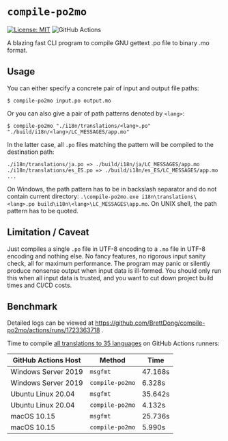 # `compile-po2mo`

[![License: MIT](https://img.shields.io/badge/License-MIT-yellow.svg)](https://opensource.org/licenses/MIT)
![GitHub Actions](https://github.com/BrettDong/compile-po2mo/actions/workflows/release.yml/badge.svg)

A blazing fast CLI program to compile GNU gettext .po file to binary .mo format.

## Usage

You can either specify a concrete pair of input and output file paths:

`$ compile-po2mo input.po output.mo`

Or you can also give a pair of path patterns denoted by `<lang>`:

`$ compile-po2mo "./i18n/translations/<lang>.po" "./build/i18n/<lang>/LC_MESSAGES/app.mo"`

In the latter case, all `.po` files matching the pattern will be compiled to the destination path:

```
./i18n/translations/ja.po => ./build/i18n/ja/LC_MESSAGES/app.mo
./i18n/translations/es_ES.po => ./build/i18n/es_ES/LC_MESSAGES/app.mo
...
```

On Windows, the path pattern has to be in backslash separator and do not contain current directory: `.\compile-po2mo.exe i18n\translations\<lang>.po build\i18n\<lang>\LC_MESSAGES\app.mo`. On UNIX shell, the path pattern has to be quoted.

## Limitation / Caveat

Just compiles a single `.po` file in UTF-8 encoding to a `.mo` file in UTF-8 encoding and nothing else. No fancy features, no rigorous input sanity check, all for maximum performance. The program may panic or silently produce nonsense output when input data is ill-formed. You should only run this when all input data is trusted, and you want to cut down project build times and CI/CD costs.

## Benchmark

Detailed logs can be viewed at https://github.com/BrettDong/compile-po2mo/actions/runs/1723363718 .

Time to compile [all translations to 35 languages](https://github.com/CleverRaven/Cataclysm-DDA/tree/372311faa019666a9015e7e8254a53bae98190e2/lang/po) on GitHub Actions runners:

| GitHub Actions Host | Method | Time |
|---|---|---|
| Windows Server 2019 | `msgfmt` | 47.168s |
| Windows Server 2019 | `compile-po2mo` | 6.328s |
| Ubuntu Linux 20.04 | `msgfmt` | 35.642s |
| Ubuntu Linux 20.04 | `compile-po2mo` | 4.132s |
| macOS 10.15 | `msgfmt` | 25.736s |
| macOS 10.15 | `compile-po2mo` | 5.990s |
